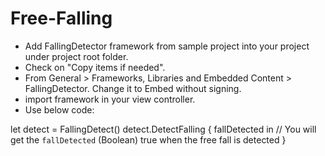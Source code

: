 # Free-Falling


- Add FallingDetector framework from sample project into your project under project root folder.
- Check on "Copy items if needed".
- From General > Frameworks, Libraries and Embedded Content > FallingDetector. Change it to Embed without signing.
- import framework in your view controller.
- Use below code:

let detect = FallingDetect()
detect.DetectFalling { fallDetected in
  // You will get the `fallDetected` (Boolean) true when the free fall is detected
}
